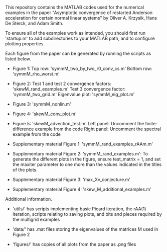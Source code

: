 This repository contains the MATLAB codes used for the numerical examples in the paper "Asymptotic convergence of restarted Anderson acceleration for certain normal linear systems" by
Oliver A. Krzysik, Hans De Sterck, and Adam Smith.

To ensure all of the examples work as intended, you should first run 'startup.m' to add subdirectories to your MATLAB path, and to configure plotting properties.

Each figure from the paper can be generated by running the scripts as listed below.

* Figure 1:
    Top row: 'symmM_two_by_two_r0_conv_cs.m' 
    Bottom row: 'symmM_rho_worst.m'

* Figure 2:
    Test 1 and test 2 convergence factors: 'skewM_rand_examples.m' 
    Test 3 convergence factor: 'symmM_two_grid.m'
    Eigenvalue plot: 'symmM_eig_plot.m'

* Figure 3:
    'symmM_nonlin.m'

* Figure 4:
    'skewM_conv_plot.m'

* Figure 5:
    'skewM_advection_test.m'
    Left panel: Uncomment the finite-difference example from the code
    Right panel: Uncomment the spectral example from the code

* Supplementary material Figure 1:
    'symmM_rand_examples_rAAm.m'

* Supplementary material Figure 2:
    'symmM_rand_examples.m': To generate the different plots in the figure, ensure test\_matrix = 1, and set the maxiter parameter to one more than the values indicated in the titles of the plots.

* Supplementary material Figure 3:
    'max_Xv_conjecture.m' 

* Supplementary material Figure 4:
    'skew_M_additional_examples.m' 



Additional information.
* 'utils/' has scripts implementing basic Picard iteration, the rAA(1) iteration, scripts relating to saving plots, and bits and pieces required by the multigrid examples

* 'data/' has .mat files storing the eigenvalues of the matrices M used in Figure 2

* 'figures/' has copies of all plots from the paper as .png files
